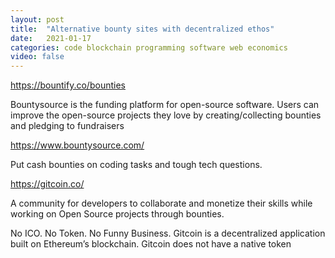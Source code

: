 ```yaml
---
layout: post
title:  "Alternative bounty sites with decentralized ethos"
date:   2021-01-17
categories: code blockchain programming software web economics
video: false
---
```


https://bountify.co/bounties

Bountysource is the funding platform for open-source software. Users can improve the open-source projects they love by creating/collecting bounties and pledging to fundraisers

https://www.bountysource.com/

Put cash bounties on coding tasks and tough tech questions.

https://gitcoin.co/

A community for developers to collaborate and monetize their skills while working on Open Source projects through bounties.

No ICO. No Token. No Funny Business.
Gitcoin is a decentralized application built on Ethereum’s blockchain. Gitcoin does not have a native token
